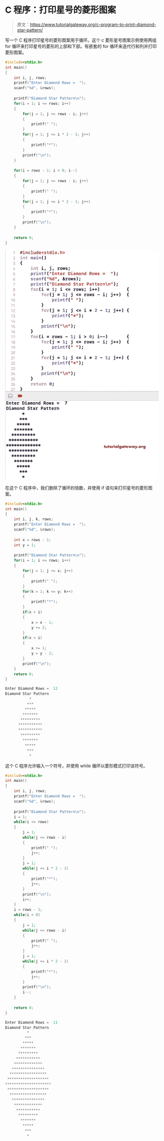 # C 程序：打印星号的菱形图案

> 原文：<https://www.tutorialgateway.org/c-program-to-print-diamond-star-pattern/>

写一个 C 程序打印星号的菱形图案用于循环。这个 c 菱形星号图案示例使用两组 for 循环来打印星号的菱形的上部和下部。有嵌套的 for 循环来迭代行和列并打印菱形图案。

```c
#include<stdio.h>
int main()
{
 	int i, j, rows; 
 	printf("Enter Diamond Rows =  ");
 	scanf("%d", &rows);

    printf("Diamond Star Pattern\n");
	for(i = 1; i <= rows; i++)
	{
		for(j = 1; j <= rows - i; j++)
		{
			printf(" ");
		}
        for(j = 1; j <= i * 2 - 1; j++)
        {
            printf("*");
        }
		printf("\n");
	}

    for(i = rows - 1; i > 0; i--)
	{
		for(j = 1; j <= rows - i; j++)
		{
			printf(" ");
		}
        for(j = 1; j <= i * 2 - 1; j++)
        {
            printf("*");
        }
		printf("\n");
	}

 	return 0;
}
```

![C Program to Print Diamond Star Pattern 1](img/5b6e185e002ce1ec60d15aebd2334645.png)

在这个 C 程序中，我们删除了循环的倍数，并使用 if 语句来打印星号的菱形图案。

```c
#include<stdio.h>
int main()
{
 	int i, j, k, rows;
 	printf("Enter Diamond Rows =  ");
 	scanf("%d", &rows);

	int x = rows - 1;
    int y = 1;

    printf("Diamond Star Pattern\n");
	for(i = 1; i <= rows; i++)
	{
		for(j = 1; j <= x; j++)
		{
			printf(" ");
		}
        for(k = 1; k <= y; k++)
        {
            printf("*");
        }
		if(x > i)
		{
			x = x - 1;
			y += 2;
		}
		if(x < i)
		{
			x += 1;
			y = y - 2;
		}
		printf("\n");
	}
 	return 0;
}
```

```c
Enter Diamond Rows =  12
Diamond Star Pattern
           *
          ***
         *****
        *******
       *********
      ***********
      ***********
       *********
        *******
         *****
          ***
           *
```

这个 C 程序允许输入一个符号，并使用 while 循环以菱形模式打印该符号。

```c
#include<stdio.h>
int main()
{
 	int i, j, rows; 
 	printf("Enter Diamond Rows =  ");
 	scanf("%d", &rows);

    printf("Diamond Star Pattern\n");
	i = 1;
	while(i <= rows)
	{
		j = 1;
		while(j <= rows - i)
		{
			printf(" ");
			j++;
		}
		j = 1;
        while(j <= i * 2 - 1)
        {
            printf("*");
			j++;
        }
		printf("\n");
		i++;
	}
	i = rows - 1;
    while(i > 0)
	{
		j = 1;
		while(j <= rows - i)
		{
			printf(" ");
			j++;
		}
		j = 1;
        while(j <= i * 2 - 1)
        {
            printf("*");
			j++;
        }
		printf("\n");
		i--;
	}

 	return 0;
}
```

```c
Enter Diamond Rows =  11
Diamond Star Pattern
          *
         ***
        *****
       *******
      *********
     ***********
    *************
   ***************
  *****************
 *******************
*********************
 *******************
  *****************
   ***************
    *************
     ***********
      *********
       *******
        *****
         ***
          *
```